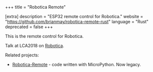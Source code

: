 +++
title = "Robotica Remote"

[extra]
description = "ESP32 remote control for Robotica."
website = "https://github.com/brianmay/robotica-remote-rust"
language = "Rust"
deprecated = false
+++

This is the remote control for Robotica.

Talk at LCA2018 on [Robotica](@/talks/2018-01-26-robotica.md).

Related projects:

- [Robotica-Remote](https://github.com/brianmay/robotica-remote) - code written with MicroPython. Now legacy.
